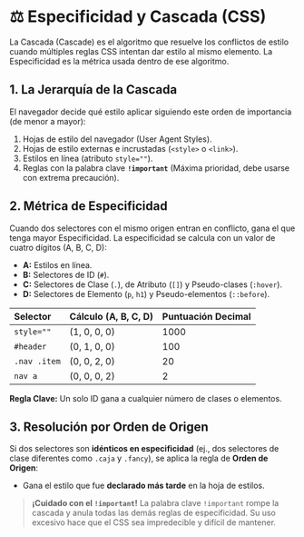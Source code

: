 # ⚖️ Especificidad y Cascada (CSS)

La Cascada (Cascade) es el algoritmo que resuelve los conflictos de estilo cuando múltiples reglas CSS intentan dar estilo al mismo elemento. La Especificidad es la métrica usada dentro de ese algoritmo.

## 1. La Jerarquía de la Cascada

El navegador decide qué estilo aplicar siguiendo este orden de importancia (de menor a mayor):

1.  Hojas de estilo del navegador (User Agent Styles).
2.  Hojas de estilo externas e incrustadas (`<style>` o `<link>`).
3.  Estilos en línea (atributo `style=""`).
4.  Reglas con la palabra clave **`!important`** (Máxima prioridad, debe usarse con extrema precaución).

## 2. Métrica de Especificidad

Cuando dos selectores con el mismo origen entran en conflicto, gana el que tenga mayor Especificidad. La especificidad se calcula con un valor de cuatro dígitos (A, B, C, D):

* **A:** Estilos en línea.
* **B:** Selectores de ID (`#`).
* **C:** Selectores de Clase (`.`), de Atributo (`[]`) y Pseudo-clases (`:hover`).
* **D:** Selectores de Elemento (`p`, `h1`) y Pseudo-elementos (`::before`).

| Selector | Cálculo (A, B, C, D) | Puntuación Decimal |
| :--- | :--- | :--- |
| `style=""` | (1, 0, 0, 0) | 1000 |
| `#header` | (0, 1, 0, 0) | 100 |
| `.nav .item` | (0, 0, 2, 0) | 20 |
| `nav a` | (0, 0, 0, 2) | 2 |

**Regla Clave:** Un solo ID gana a cualquier número de clases o elementos.

## 3. Resolución por Orden de Origen

Si dos selectores son **idénticos en especificidad** (ej., dos selectores de clase diferentes como `.caja` y `.fancy`), se aplica la regla de **Orden de Origen**:

* Gana el estilo que fue **declarado más tarde** en la hoja de estilos.

> **¡Cuidado con el `!important`!**
> La palabra clave `!important` rompe la cascada y anula todas las demás reglas de especificidad. Su uso excesivo hace que el CSS sea impredecible y difícil de mantener.
